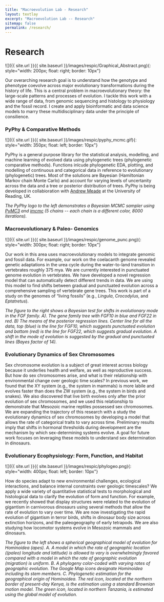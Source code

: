 ```yaml
---
title: "Macroevolution Lab - Research"
layout: textlay
excerpt: "Macroevolution Lab -- Research"
sitemap: false
permalink: /research/
---
```


# Research

![]({{ site.url }}{{ site.baseurl }}/images/respic/Graphical_Abstract.png){: style="width: 200px; float: right; border: 10px"}

Our overarching research goal is to understand how the genotype and phenotype coevolve across major evolutionary transformations during the history of life. This is a central problem in macroevolutionary theory: the large-scale patterns and processes of evolution. I tackle this work with a wide range of data, from genomic sequencing and histology to physiology and the fossil record. I create and apply bioinformatic and data science models to marry these multidisciplinary data under the principle of consilience.

### PyPhy & Comparative Methods

![]({{ site.url }}{{ site.baseurl }}/images/respic/pyphy_mcmc.gif){: style="width: 350px; float: left; border: 10px"}

PyPhy is a general purpose library for the statistical analysis, modelling, and machine learning of evolved data using phylogenetic trees (phylogenetic comparative methods). Functions inlcude phylogenetic EDA, plotting, and modelling of continuous and categorical data in reference to evolutionary (phylogenetic) trees. Most of the solutions are Bayesian (Hamiltonian Markov chain Monte Carlo) and account for varying levels of uncertanity across the data and a tree or posterior distribution of trees. PyPhy is being developed in collabioration with [Andrew Meade](http://www.reading.ac.uk/biologicalsciences/about/staff/a-meade.aspx) at the University of Reading, UK.

*The PyPhy logo to the left demonstrates a Bayesian MCMC sampler using [PyMC3](https://docs.pymc.io/) and [imcmc](https://github.com/ColCarroll/imcmc) (5 chains -- each chain is a different color, 8000 iterations).*

### Macroevolutionary & Paleo- Genomics

![]({{ site.url }}{{ site.baseurl }}/images/respic/genome_punc.png){: style="width: 300px; float: right; border: 10px"}

Our work in this area uses macroevolutionary models to integrate genomic and fossil data. For example, our work on the coelacanth genome revealed genetic adaptations in the urea cycle during the water-to-land transition in vertebrates roughly 375 mya. We are currently interested in punctuated genome evolution in vertebrates. We have developed a novel regression model that can automatically detect different trends in data. We are using this model to find shifts between gradual and punctuated evolution across a comprehensive sampling of vertebrate gene trees. This work is part of a study on the genomes of “living fossils” (e.g., *Lingula*, *Crocodylus*, and *Eptatretus*).

*The figure to the right shows a Bayesian test for shifts in evolutionary mode in the FGF family. A). The gene family tree with FGF10 in blue and FGF22 in red. B) The means of the posterior regression lines. Center line for all the data, top (blue) is the line for FGF10, which suggests punctuated evolution and bottom (red) is the line for FGF22, which suggests gradual evolution. A shift in the mode of evolution is suggested by the gradual and punctuated lines (Bayes factor of 14).*

### Evolutionary Dynamics of Sex Chromosomes

Sex chromosome evolution is a subject of great interest across biology because it underlies health and welfare, as well as reproductive success. But how do sex chromosomes arise, and what is their relationship with environmental change over geologic time scales? In previous work, we found that the XY system (e.g., the system in mammals) is more labile and evolves faster than does the ZW system (e.g., the system in birds and snakes). We also discovered that live birth evolves only after the prior evolution of sex chromosomes, and we used this relationship to demonstrate that Mesozoic marine reptiles possessed sex chromosomes. We are expanding the trajectory of this research with a  study the evolutionary dynamics of sex chromosomes by developing a model that allows the rate of categorical traits to vary across time. Preliminary results imply that shifts in hormonal thresholds during development are the mechanism by which sex-determining systems evolve. A goal for future work focuses on leveraging these models to understand sex determination in dinosaurs.

### Evolutionary Ecophysiology: Form, Function, and Habitat

![]({{ site.url }}{{ site.baseurl }}/images/respic/phylogeo.png){: style="width: 400px; float: left; border: 10px"}

How do species adapt to new environmental challenges, ecological interactions, and balance internal constraints over geologic timescales? We apply a wide variety of quantitative statistical tests to morphological and histological data to clarify the evolution of form and function. For example, we recently showed that display structures were related to the evolution of gigantism in carnivorous dinosaurs using several methods that allow the rate of evolution to vary over time. We are now investigating the rapid evolution of gigantism in terror birds, shifts in dinosaur body size across extinction horizons, and the paleogeography of early tetrapods. We are also studying how locomotor systems evolve in Mesozoic mammals and dinosaurs.

*The figure to the left shows a spherical geographical model of evolution for Hominoidea (apes). A. A model in which the rate of geographic location ((paleo) longitude and latitude) is allowed to vary is overwhelmingly favored compared with a model in which the rate of geographic evolution (migration) is uniform. B. A phylogeny color-coded with varying rates of geographic evolution. The Google Map icons designate Hominoidea including its stem members. C. Phylogenetic estimation for the geographical origin of Hominoidea. The red icon, located at the northern border of present-day Kenya, is the estimation using a standard Brownian motion model. The green icon, located in northern Tanzania, is estimated using the global model of evolution.*